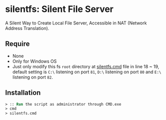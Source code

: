 # silentfs: Silent File Server
 A Silent Way to Create Local File Server, Accessible in NAT (Network Address Translation). 

## Require
- None
- Only for Windows OS
- Just only modify this fs `root` directory at [silentfs.cmd](./silentfs.cmd) file in line 18 ~ 19, default setting is `C:\` listening on port `81`, `D:\` listening on port `80` and `E:\` listening on port `82`.

## Installation
```ps
> :: Run the script as administrator through CMD.exe
> cmd
> silentfs.cmd
```
